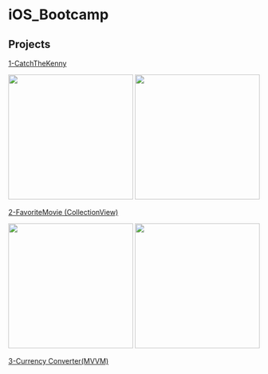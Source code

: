 # iOS_Bootcamp

## Projects
[1-CatchTheKenny](https://github.com/gulzade/innova_iOS_Bootcamp/tree/main/CatchTheKennyGame)

<img src="https://github.com/gulzade/innova_iOS_Bootcamp/blob/main/CatchTheKenny2.png" width="250"/> <img src="https://github.com/gulzade/innova_iOS_Bootcamp/blob/main/CatchTheKenny1.png" width="250"/>



[2-FavoriteMovie (CollectionView)](https://github.com/gulzade/innova_iOS_Bootcamp/tree/main/FavoriteMovie)

<img src="https://github.com/gulzade/innova_iOS_Bootcamp/blob/main/FavoriteMoview_Screen1.png" width="250"/> <img src="https://github.com/gulzade/innova_iOS_Bootcamp/blob/main/FavoriteMoview_Screen2.png" width="250" >



[3-Currency Converter(MVVM)](https://github.com/gulzade/innova_iOS_Bootcamp/tree/main/CurrencyConverterMVVM)
